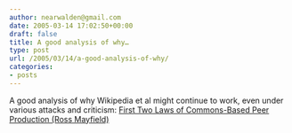 ```yaml
---
author: nearwalden@gmail.com
date: 2005-03-14 17:02:50+00:00
draft: false
title: A good analysis of why…
type: post
url: /2005/03/14/a-good-analysis-of-why/
categories:
- posts
---
```


A good analysis of why Wikipedia et al might continue to work, even under various attacks and criticism:  [First Two Laws of Commons-Based Peer Production (Ross Mayfield)](//www.corante.com/many/archives/2005/02/27/first_two_laws_of_commonsbased_peer_production.php")



